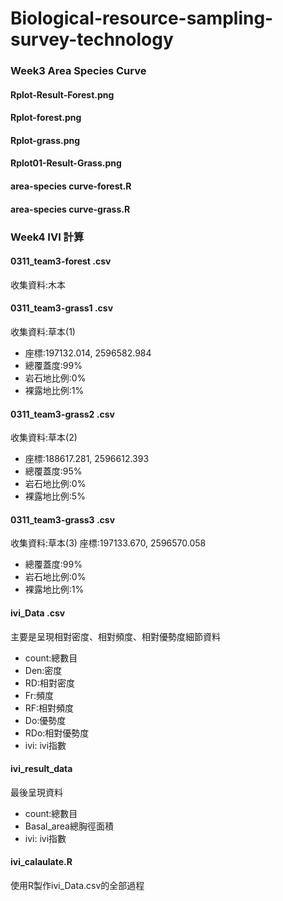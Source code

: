 # Biological-resource-sampling-survey-technology

### Week3 Area Species Curve

#### Rplot-Result-Forest.png	

#### Rplot-forest.png	

#### Rplot-grass.png	

#### Rplot01-Result-Grass.png	

#### area-species curve-forest.R

#### area-species curve-grass.R

### Week4 IVI 計算

#### 0311_team3-forest .csv
收集資料:木本

#### 0311_team3-grass1 .csv
收集資料:草本(1)
* 座標:197132.014, 2596582.984	
* 總覆蓋度:99%	
* 岩石地比例:0%	
* 裸露地比例:1%	

#### 0311_team3-grass2 .csv
收集資料:草本(2)
* 座標:188617.281, 2596612.393	
* 總覆蓋度:95%	
* 岩石地比例:0%	
* 裸露地比例:5%	

#### 0311_team3-grass3 .csv
收集資料:草本(3)
座標:197133.670, 2596570.058

* 總覆蓋度:99%
* 岩石地比例:0%
* 裸露地比例:1%

#### ivi_Data .csv
主要是呈現相對密度、相對頻度、相對優勢度細節資料
* count:總數目
* Den:密度
* RD:相對密度
* Fr:頻度
* RF:相對頻度
* Do:優勢度
* RDo:相對優勢度
* ivi: ivi指數

#### ivi_result_data
最後呈現資料
* count:總數目
* Basal_area總胸徑面積
* ivi: ivi指數

#### ivi_calaulate.R
使用R製作ivi_Data.csv的全部過程

